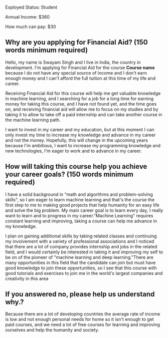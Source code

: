 Exployed Status: Student

Annual Income: $360

How much can pay: $30

## Why are you applying for Financial Aid? (150 words minimum required)

Hello, my name is Swayam Singh and I live in India, the country in development. I'm applying for Financial Aid for the course **Course name** because I do not have any special source of income and I don't earn enough money and I can't afford the full tuition at this time of my life and career.

Receiving Financial Aid for this course will help me get valuable knowledge in machine learning, and I searching for a job for a long time for earning money for taking this course, and I have not found yet, and the time goes on, and receiving financial aid will allow me to focus on my studies and by taking it to allow to take off a paid internship and can take another course in the machine learning path.

I want to invest in my career and my education, but at this moment I can only invest my time to increase my knowledge and advance in my career and not the money. Hopefully, this will change in the upcoming years because I'm ambitious, I want to increase my programming knowledge and new technologies, I'm eager to work and to advance in my career.


## How will taking this course help you achieve your career goals? (150 words minimum required)
I have a solid background in “math and algorithms and problem-solving skills", so I am eager to learn machine learning and that's the course the first step to me to making good projects that help humanity for an easy life and solve the big problem. My main career goal is to learn every day, I really want to learn and to progress in my career."Machine Learning" requires constant learning and improving, taking a course can help me advance in my knowledge.

I plan on gaining additional skills by taking related classes and continuing my involvement with a variety of professional associations and I noticed that there are a lot of company provides internship and jobs in the related field, and I would certainly be interested in taking it and improving my self to be on of the pioneer of "machine learning and deep learning."There are many opportunities in this field that the candidate can join but must have good knowledge to join these opportunities, so I see that this course with good tutorials and exercises to join me in the world's largest companies and creativity in this area 

## If you answered no, please help us understand why.?
Because there are a lot of developing countries the average rate of income is low and not enough personal needs for home so it isn't enough to get paid courses, and we need a lot of free courses for learning and improving ourselves and help the humanity and society.